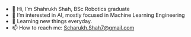 - 👋 Hi, I’m Shahrukh Shah, BSc Robotics graduate
- 👀 I’m interested in AI, mostly focused in Machine Learning Engineering
- 🌱 Learning new things everyday.
- 📫 How to reach me: Scharukh.Shah7@gmail.com

<!---
Scharukh7/Scharukh7 is a ✨ special ✨ repository because its `README.md` (this file) appears on your GitHub profile.
You can click the Preview link to take a look at your changes.
--->

